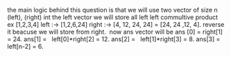 the main logic behind this question is that
we will use two vector of size n (left), (right)
int the left vector we will store all left left commultive product
ex [1,2,3,4]
left :-> [1,2,6,24]
right :-> [4, 12, 24, 24] = [24, 24 ,12, 4].  reverse it beacuse we will store from right.
​
now ans vector will be
ans [0] =  right[1] = 24.
ans[1] =   left[0]*right[2]  = 12.
ans[2] =   left[1]*right[3] = 8.
ans[3] = left[n-2] = 6.
​